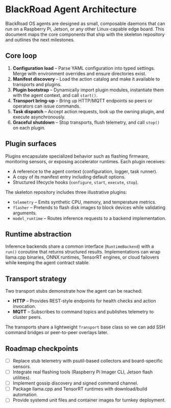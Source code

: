 # BlackRoad Agent Architecture

BlackRoad OS agents are designed as small, composable daemons that can run on a Raspberry Pi, Jetson, or any other Linux-capable edge board. This document maps the core components that ship with the skeleton repository and outlines the next milestones.

## Core loop

1. **Configuration load** – Parse YAML configuration into typed settings. Merge with environment overrides and ensure directories exist.
2. **Manifest discovery** – Load the action catalog and make it available to transports and plugins.
3. **Plugin bootstrap** – Dynamically import plugin modules, instantiate them with the agent context, and call `start()`.
4. **Transport bring-up** – Bring up HTTP/MQTT endpoints so peers or operators can issue commands.
5. **Task dispatch** – Accept action requests, look up the owning plugin, and execute asynchronously.
6. **Graceful shutdown** – Stop transports, flush telemetry, and call `stop()` on each plugin.

## Plugin surfaces

Plugins encapsulate specialized behavior such as flashing firmware, monitoring sensors, or exposing accelerator runtimes. Each plugin receives:

- A reference to the agent context (configuration, logger, task runner).
- A copy of its manifest entry including default options.
- Structured lifecycle hooks (`configure`, `start`, `execute`, `stop`).

The skeleton repository includes three illustrative plugins:

- `telemetry` – Emits synthetic CPU, memory, and temperature metrics.
- `flasher` – Pretends to flash disk images to block devices while validating arguments.
- `model_runtime` – Routes inference requests to a backend implementation.

## Runtime abstraction

Inference backends share a common interface (`RuntimeBackend`) with a `run()` coroutine that returns structured results. Implementations can wrap llama.cpp binaries, ONNX runtimes, TensorRT engines, or cloud failovers while keeping the agent contract stable.

## Transport strategy

Two transport stubs demonstrate how the agent can be reached:

- **HTTP** – Provides REST-style endpoints for health checks and action invocation.
- **MQTT** – Subscribes to command topics and publishes telemetry to cluster peers.

The transports share a lightweight `Transport` base class so we can add SSH command bridges or peer-to-peer overlays later.

## Roadmap checkpoints

- [ ] Replace stub telemetry with psutil-based collectors and board-specific sensors.
- [ ] Integrate real flashing tools (Raspberry Pi Imager CLI, Jetson flash utilities).
- [ ] Implement gossip discovery and signed command channel.
- [ ] Package llama.cpp and TensorRT runtimes with download/build automation.
- [ ] Provide systemd unit files and container images for turnkey deployment.
